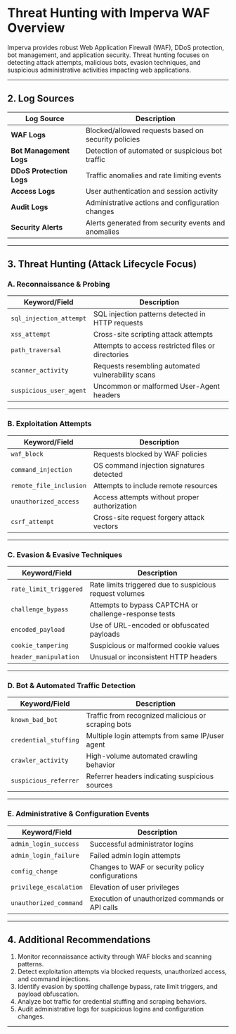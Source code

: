 # Threat Hunting with Imperva WAF Overview

Imperva provides robust Web Application Firewall (WAF), DDoS protection, bot management, and application security. Threat hunting focuses on detecting attack attempts, malicious bots, evasion techniques, and suspicious administrative activities impacting web applications.

---

## 2. Log Sources

| Log Source               | Description                                              |
|-------------------------|----------------------------------------------------------|
| **WAF Logs**             | Blocked/allowed requests based on security policies      |
| **Bot Management Logs**  | Detection of automated or suspicious bot traffic         |
| **DDoS Protection Logs** | Traffic anomalies and rate limiting events                |
| **Access Logs**          | User authentication and session activity                  |
| **Audit Logs**           | Administrative actions and configuration changes          |
| **Security Alerts**      | Alerts generated from security events and anomalies       |

---

## 3. Threat Hunting (Attack Lifecycle Focus)

### A. **Reconnaissance & Probing**

| Keyword/Field            | Description                                              |
|-------------------------|----------------------------------------------------------|
| `sql_injection_attempt`  | SQL injection patterns detected in HTTP requests         |
| `xss_attempt`            | Cross-site scripting attack attempts                      |
| `path_traversal`         | Attempts to access restricted files or directories       |
| `scanner_activity`       | Requests resembling automated vulnerability scans         |
| `suspicious_user_agent`  | Uncommon or malformed User-Agent headers                  |

---

### B. **Exploitation Attempts**

| Keyword/Field            | Description                                              |
|-------------------------|----------------------------------------------------------|
| `waf_block`              | Requests blocked by WAF policies                          |
| `command_injection`      | OS command injection signatures detected                  |
| `remote_file_inclusion`  | Attempts to include remote resources                      |
| `unauthorized_access`    | Access attempts without proper authorization              |
| `csrf_attempt`           | Cross-site request forgery attack vectors                 |

---

### C. **Evasion & Evasive Techniques**

| Keyword/Field            | Description                                              |
|-------------------------|----------------------------------------------------------|
| `rate_limit_triggered`   | Rate limits triggered due to suspicious request volumes  |
| `challenge_bypass`       | Attempts to bypass CAPTCHA or challenge-response tests   |
| `encoded_payload`        | Use of URL-encoded or obfuscated payloads                 |
| `cookie_tampering`       | Suspicious or malformed cookie values                      |
| `header_manipulation`    | Unusual or inconsistent HTTP headers                      |

---

### D. **Bot & Automated Traffic Detection**

| Keyword/Field            | Description                                              |
|-------------------------|----------------------------------------------------------|
| `known_bad_bot`          | Traffic from recognized malicious or scraping bots       |
| `credential_stuffing`    | Multiple login attempts from same IP/user agent           |
| `crawler_activity`       | High-volume automated crawling behavior                    |
| `suspicious_referrer`   | Referrer headers indicating suspicious sources            |

---

### E. **Administrative & Configuration Events**

| Keyword/Field            | Description                                              |
|-------------------------|----------------------------------------------------------|
| `admin_login_success`    | Successful administrator logins                           |
| `admin_login_failure`    | Failed admin login attempts                               |
| `config_change`          | Changes to WAF or security policy configurations          |
| `privilege_escalation`   | Elevation of user privileges                              |
| `unauthorized_command`   | Execution of unauthorized commands or API calls           |

---

## 4. Additional Recommendations

1. Monitor reconnaissance activity through WAF blocks and scanning patterns.  
2. Detect exploitation attempts via blocked requests, unauthorized access, and command injections.  
3. Identify evasion by spotting challenge bypass, rate limit triggers, and payload obfuscation.  
4. Analyze bot traffic for credential stuffing and scraping behaviors.  
5. Audit administrative logs for suspicious logins and configuration changes.  

---


